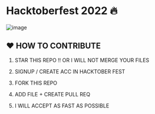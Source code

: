 #  Hacktoberfest 2022 🔥
![image](https://user-images.githubusercontent.com/70385488/192114009-0830321a-d227-4a4d-8411-6c03b54d7ce6.png)

## ❤ HOW TO CONTRIBUTE

1. STAR THIS REPO !! OR I WILL NOT MERGE YOUR FILES

2. SIGNUP / CREATE ACC IN HACKTOBER FEST

3. FORK THIS REPO

4. ADD FILE + CREATE PULL REQ

5. I WILL ACCEPT AS FAST AS POSSIBLE
